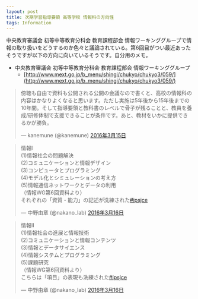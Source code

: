 ```yaml
---
layout: post
title: 次期学習指導要領 高等学校 情報科の方向性
tags: Information
---
```


中央教育審議会 初等中等教育分科会 教育課程部会 情報ワーキンググループで情報の取り扱いをどうするのか色々と議論されている。第6回目がつい最近あったそうですが以下の方向に向いているそうです。自分用のメモ。

* 中央教育審議会 初等中等教育分科会 教育課程部会 情報ワーキンググループ
    * [http://www.mext.go.jp/b_menu/shingi/chukyo/chukyo3/059/](http://www.mext.go.jp/b_menu/shingi/chukyo/chukyo3/059/)

<blockquote class="twitter-tweet" data-lang="ja"><p lang="ja" dir="ltr">傍聴も自由で資料も公開される公開の会議なので書くと、高校の情報科の内容はかなりよくなると思います。ただし実施は5年後から15年後までの10年間。そして指導要領と教科書のレベルで骨子が残ることと、教員を養成/研修体制で支援できることが条件です。あと、教材をいかに提供できるかが勝負。</p>&mdash; kanemune (@kanemune) <a href="https://twitter.com/kanemune/status/709723212364386304">2016年3月15日</a></blockquote>
<script async src="//platform.twitter.com/widgets.js" charset="utf-8"></script>

<blockquote class="twitter-tweet" data-conversation="none" data-lang="ja"><p lang="ja" dir="ltr">情報I<br>(1)情報社会の問題解決<br>(2)コミュニケーションと情報デザイン<br>(3)コンピュータとプログラミング<br>(4)モデル化とシミュレーションの考え方<br>(5)情報通信ネットワークとデータの利用<br>（情報WG第6回資料より）<br>それぞれの「資質・能力」の記述が洗練された<a href="https://twitter.com/hashtag/ipsjce?src=hash">#ipsjce</a></p>&mdash; 中野由章 (@nakano_lab) <a href="https://twitter.com/nakano_lab/status/710130941813850112">2016年3月16日</a></blockquote>
<script async src="//platform.twitter.com/widgets.js" charset="utf-8"></script>

<blockquote class="twitter-tweet" data-conversation="none" data-lang="ja"><p lang="ja" dir="ltr">情報II<br>(1)情報社会の進展と情報技術<br>(2)コミュニケーションと情報コンテンツ<br>(3)情報とデータサイエンス<br>(4)情報システムとプログラミング<br>(5)課題研究<br>（情報WG第6回資料より）<br>こちらは「項目」の表現も洗練された<a href="https://twitter.com/hashtag/ipsjce?src=hash">#ipsjce</a></p>&mdash; 中野由章 (@nakano_lab) <a href="https://twitter.com/nakano_lab/status/710131776711041024">2016年3月16日</a></blockquote>
<script async src="//platform.twitter.com/widgets.js" charset="utf-8"></script>